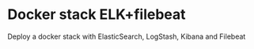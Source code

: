# Docker stack ELK+filebeat
Deploy a docker stack with ElasticSearch, LogStash, Kibana and Filebeat 
